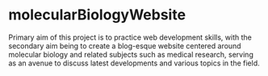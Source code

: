 # molecularBiologyWebsite
Primary aim of this project is to practice web development skills, with the secondary aim being to create a blog-esque website centered around molecular biology
and related subjects such as medical research, serving as an avenue to discuss latest developments and various topics in the field.
